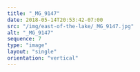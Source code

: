 ```yaml
---
title: "_MG_9147"
date: 2018-05-14T20:53:42-07:00
src: "/img/east-of-the-lake/_MG_9147.jpg"
alt: "_MG_9147"
sequence: 7
type: "image"
layout: "single"
orientation: "vertical"
---
```

